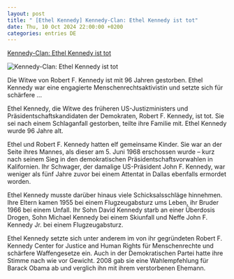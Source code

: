 ```yaml
---
layout: post
title: " [Ethel Kennedy] Kennedy-Clan: Ethel Kennedy ist tot"
date: Thu, 10 Oct 2024 22:00:00 +0200
categories: entries DE
---
```

[Kennedy-Clan: Ethel Kennedy ist tot](https://www.zeit.de/kultur/2024-10/ethel-kennedy-gestorben-witwe-robert-f-kennedy)

![Kennedy-Clan: Ethel Kennedy ist tot](https://img.zeit.de/politik/ausland/2024-10/matriarchin-ethel-kennedy-gestorben-bild/wide__1300x731)

Die Witwe von Robert F. Kennedy ist mit 96 Jahren gestorben. Ethel Kennedy war eine engagierte Menschenrechtsaktivistin und setzte sich für schärfere ...

Ethel Kennedy, die Witwe des früheren US-Justizministers und Präsidentschaftskandidaten der Demokraten, Robert F. Kennedy, ist tot. Sie sei nach einem Schlaganfall gestorben, teilte ihre Familie mit. Ethel Kennedy wurde 96 Jahre alt.

Ethel und Robert F. Kennedy hatten elf gemeinsame Kinder. Sie war an der Seite ihres Mannes, als dieser am 5. Juni 1968 erschossen wurde – kurz nach seinem Sieg in den demokratischen Präsidentschaftsvorwahlen in Kalifornien. Ihr Schwager, der damalige US-Präsident John F. Kennedy, war weniger als fünf Jahre zuvor bei einem Attentat in Dallas ebenfalls ermordet worden.

Ethel Kennedy musste darüber hinaus viele Schicksalsschläge hinnehmen. Ihre Eltern kamen 1955 bei einem Flugzeugabsturz ums Leben, ihr Bruder 1966 bei einem Unfall. Ihr Sohn David Kennedy starb an einer Überdosis Drogen, Sohn Michael Kennedy bei einem Skiunfall und Neffe John F. Kennedy Jr. bei einem Flugzeugabsturz.



Ethel Kennedy setzte sich unter anderem im von ihr gegründeten Robert F. Kennedy Center for Justice and Human Rights für Menschenrechte und schärfere Waffengesetze ein. Auch in der Demokratischen Partei hatte ihre Stimme nach wie vor Gewicht. 2008 gab sie eine Wahlempfehlung für Barack Obama ab und verglich ihn mit ihrem verstorbenen Ehemann.


